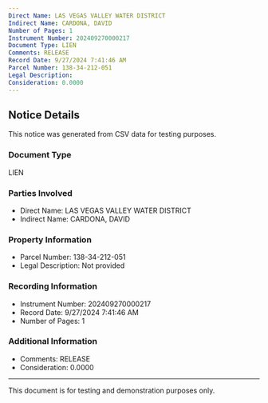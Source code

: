 ```yaml
---
Direct Name: LAS VEGAS VALLEY WATER DISTRICT
Indirect Name: CARDONA, DAVID
Number of Pages: 1
Instrument Number: 202409270000217
Document Type: LIEN
Comments: RELEASE
Record Date: 9/27/2024 7:41:46 AM
Parcel Number: 138-34-212-051
Legal Description: 
Consideration: 0.0000
---
```


## Notice Details

This notice was generated from CSV data for testing purposes.

### Document Type
LIEN

### Parties Involved
- Direct Name: LAS VEGAS VALLEY WATER DISTRICT
- Indirect Name: CARDONA, DAVID

### Property Information
- Parcel Number: 138-34-212-051
- Legal Description: Not provided

### Recording Information
- Instrument Number: 202409270000217
- Record Date: 9/27/2024 7:41:46 AM
- Number of Pages: 1

### Additional Information
- Comments: RELEASE
- Consideration: 0.0000

---

This document is for testing and demonstration purposes only.
